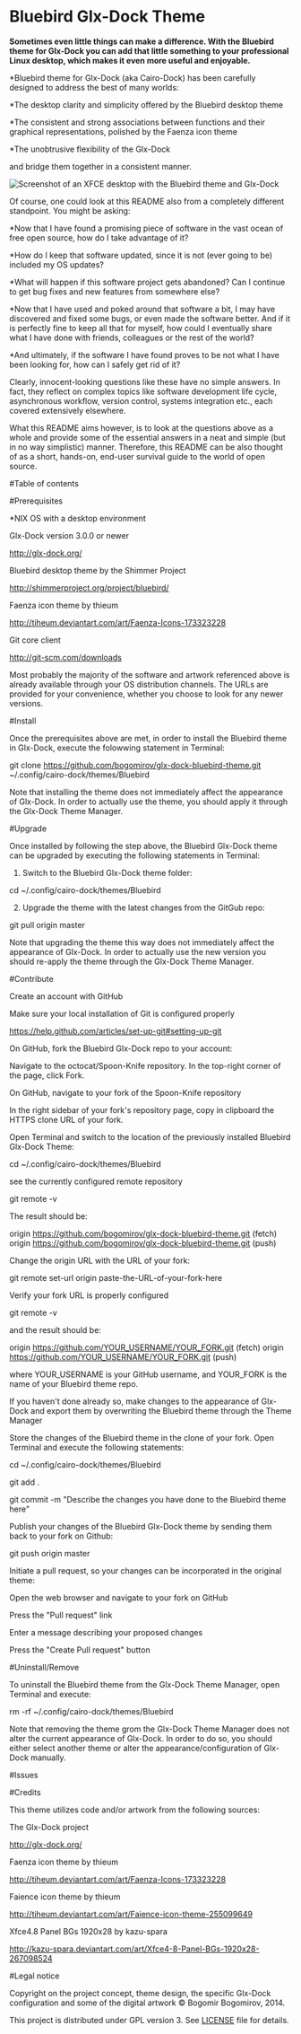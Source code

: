 Bluebird Glx-Dock Theme
=======================================================================

**Sometimes even little things can make a difference. With the Bluebird theme for Glx-Dock you can add that little something to your professional Linux desktop, which makes it even more useful and enjoyable.**

*Bluebird theme for Glx-Dock (aka Cairo-Dock) has been carefully designed to address the best of many worlds:

*The desktop clarity and simplicity offered by the Bluebird desktop theme

*The consistent and strong associations between functions and their graphical representations, polished by the Faenza icon theme

*The unobtrusive flexibility of the Glx-Dock

and bridge them together in a consistent manner.

![Screenshot of an XFCE desktop with the Bluebird theme and Glx-Dock](screenshot.png)

Of course, one could look at this README also from a completely different standpoint. You might be asking:

*Now that I have found a promising piece of software in the vast ocean of free open source, how do I take advantage of it?

*How do I keep that software updated, since it is not (ever going to be) included my OS updates?

*What will happen if this software project gets abandoned? Can I continue to get bug fixes and new features from somewhere else?

*Now that I have used and poked around that software a bit, I may have discovered and fixed some bugs, or even made the software better. And if it is perfectly fine to keep all that for myself, how could I eventually share what I have done with friends, colleagues or the rest of the world?

*And ultimately, if the software I have found proves to be not what I have been looking for, how can I safely get rid of it?

Clearly, innocent-looking questions like these have no simple answers. In fact, they reflect on complex topics like software development life cycle, asynchronous workflow, version control, systems integration etc., each covered extensively elsewhere.

What this README aims however, is to look at the questions above as a whole and provide some of the essential answers in a neat and simple (but in no way simplistic) manner. Therefore, this README can be also thought of as a short, hands-on, end-user survival guide to the world of open source.

#Table of contents

#Prerequisites

*NIX OS with a desktop environment

Glx-Dock version 3.0.0 or newer

http://glx-dock.org/

Bluebird desktop theme by the Shimmer Project

http://shimmerproject.org/project/bluebird/

Faenza icon theme by thieum

http://tiheum.deviantart.com/art/Faenza-Icons-173323228

Git core client

http://git-scm.com/downloads

Most probably the majority of the software and artwork referenced above is already available through your OS distribution channels. The URLs are provided for your convenience, whether you choose to look for any newer versions.

#Install

Once the prerequisites above are met, in order to install the Bluebird theme in Glx-Dock, execute the folowwing statement in Terminal:

git clone https://github.com/bogomirov/glx-dock-bluebird-theme.git ~/.config/cairo-dock/themes/Bluebird

Note that installing the theme does not immediately affect the appearance of Glx-Dock. In order to actually use the theme, you should apply it through the Glx-Dock Theme Manager.

#Upgrade

Once installed by following the step above, the Bluebird Glx-Dock theme can be upgraded by executing the following statements in Terminal:

1. Switch to the Bluebird Glx-Dock theme folder:

cd ~/.config/cairo-dock/themes/Bluebird

2. Upgrade the theme with the latest changes from the GitGub repo:

git pull origin master

Note that upgrading the theme this way does not immediately affect the appearance of Glx-Dock. In order to actually use the new version you should re-apply the theme through the Glx-Dock Theme Manager.

#Contribute

Create an account with GitHub

Make sure your local installation of Git is configured properly

https://help.github.com/articles/set-up-git#setting-up-git


On GitHub, fork the Bluebird Glx-Dock repo to your account:

Navigate to the octocat/Spoon-Knife repository.
In the top-right corner of the page, click Fork.



On GitHub, navigate to your fork of the Spoon-Knife repository

In the right sidebar of your fork's repository page, copy in clipboard the HTTPS clone URL of your fork. 

Open Terminal and switch to the location of the previously installed Bluebird Glx-Dock Theme:

cd ~/.config/cairo-dock/themes/Bluebird

see the currently configured remote repository 

git remote -v

The result should be:

origin  https://github.com/bogomirov/glx-dock-bluebird-theme.git (fetch)
origin  https://github.com/bogomirov/glx-dock-bluebird-theme.git (push)

Change the origin URL with the URL of your fork:

git remote set-url origin paste-the-URL-of-your-fork-here


Verify your fork URL is properly configured

git remote -v

and the result should be:

origin    https://github.com/YOUR_USERNAME/YOUR_FORK.git (fetch)
origin    https://github.com/YOUR_USERNAME/YOUR_FORK.git (push)

where YOUR_USERNAME is your GitHub username, and YOUR_FORK is the name of your Bluebird theme repo.

If you haven't done already so, make changes to the appearance of Glx-Dock and export them by overwriting the Bluebird theme through the Theme Manager

Store the changes of the Bluebird theme in the clone of your fork. Open Terminal and execute the following statements:

cd ~/.config/cairo-dock/themes/Bluebird

git add .

git commit -m "Describe the changes you have done to the Bluebird theme here"

Publish your changes of the Bluebird Glx-Dock theme by sending them back to your fork on Github:

git push origin master

Initiate a pull request, so your changes can be incorporated in the original theme:

Open the web browser and navigate to your fork on GitHub

Press the "Pull request" link

Enter a message describing your proposed changes

Press the "Create Pull request" button


#Uninstall/Remove

To uninstall the Bluebird theme from the Glx-Dock Theme Manager, open Terminal and execute:

rm -rf ~/.config/cairo-dock/themes/Bluebird

Note that removing the theme grom the Glx-Dock Theme Manager does not alter the current appearance of Glx-Dock. In order to do so, you should either select another theme or alter the appearance/configuration of Glx-Dock manually.

#Issues

#Credits

This theme utilizes code and/or artwork from the following sources:

The Glx-Dock project

http://glx-dock.org/

Faenza icon theme by thieum

http://tiheum.deviantart.com/art/Faenza-Icons-173323228

Faience icon theme by thieum

http://tiheum.deviantart.com/art/Faience-icon-theme-255099649

Xfce4.8 Panel BGs 1920x28 by kazu-spara

http://kazu-spara.deviantart.com/art/Xfce4-8-Panel-BGs-1920x28-267098524

#Legal notice

Copyright on the project concept, theme design, the specific Glx-Dock configuration and some of the digital artwork &copy; Bogomir Bogomirov, 2014.

This project is distributed under GPL version 3. See [LICENSE](LICENSE) file for details.
